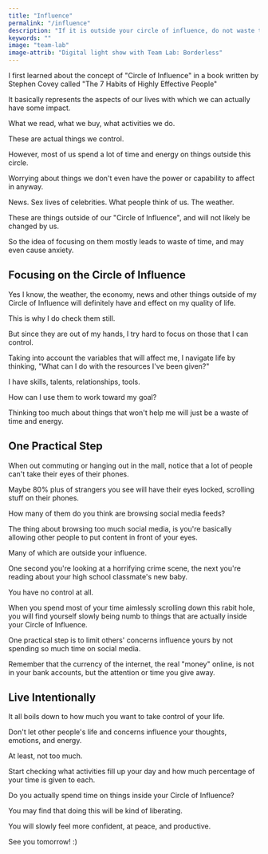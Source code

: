```yaml
---
title: "Influence"
permalink: "/influence"
description: "If it is outside your circle of influence, do not waste time and energy."
keywords: ""
image: "team-lab"
image-attrib: "Digital light show with Team Lab: Borderless"
---
```


I first learned about the concept of "Circle of Influence" in a book written by Stephen Covey called "The 7 Habits of Highly Effective People"

It basically represents the aspects of our lives with which we can actually have some impact.<!--more-->

What we read, what we buy, what activities we do.

These are actual things we control.

However, most of us spend a lot of time and energy on things outside this circle.

Worrying about things we don't even have the power or capability to affect in anyway.

News. Sex lives of celebrities. What people think of us. The weather.

These are things outside of our "Circle of Influence", and will not likely be changed by us.

So the idea of focusing on them mostly leads to waste of time, and may even cause anxiety.

## Focusing on the Circle of Influence

Yes I know, the weather, the economy, news and other things outside of my Circle of Influence will definitely have and effect on my quality of life.

This is why I do check them still.

But since they are out of my hands, I try hard to focus on those that I can control.

Taking into account the variables that will affect me, I navigate life by thinking, "What can I do with the resources I've been given?"

I have skills, talents, relationships, tools.

How can I use them to work toward my goal?

Thinking too much about things that won't help me will just be a waste of time and energy.

## One Practical Step

When out commuting or hanging out in the mall, notice that a lot of people can't take their eyes of their phones.

Maybe 80% plus of strangers you see will have their eyes locked, scrolling stuff on their phones.

How many of them do you think are browsing social media feeds?

The thing about browsing too much social media, is you're basically allowing other people to put content in front of your eyes.

Many of which are outside your influence.

One second you're looking at a horrifying crime scene, the next you're reading about your high school classmate's new baby.

You have no control at all.

When you spend most of your time aimlessly scrolling down this rabit hole, you will find yourself slowly being numb to things that are actually inside your Circle of Influence.

One practical step is to limit others' concerns influence yours by not spending so much time on social media.

Remember that the currency of the internet, the real "money" online, is not in your bank accounts, but the attention or time you give away.

## Live Intentionally

It all boils down to how much you want to take control of your life.

Don't let other people's life and concerns influence your thoughts, emotions, and energy.

At least, not too much.

Start checking what activities fill up your day and how much percentage of your time is given to each.

Do you actually spend time on things inside your Circle of Influence?

You may find that doing this will be kind of liberating.

You will slowly feel more confident, at peace, and productive.

See you tomorrow! :)
